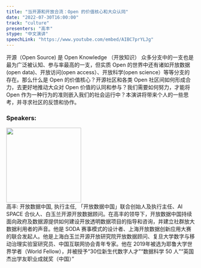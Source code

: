 ```yaml
---
title: "当开源和开放合流：Open 的价值核心和大众认同"
date: "2022-07-30T16:00:00"
track: "culture"
presenters: "高丰"
stype: "中文演讲"
speechLink: "https://www.youtube.com/embed/AIBC7prYLJg"
---
```

开源（Open Source) 是 Open Knowledge （开放知识） 众多分支中的一支也是最为广泛被认知、参与率最高的一支，但实质 Open 的世界中还有诸如开放数据(open data)、开放访问(open access）、开放科学(open science）等等分支的存在。那么什么是 Open 的价值核心？开源社区和各类 Open 社区间如何形成合力，去更好地推动大众对 Open 价值的认同和参与？我们需要如何努力，才能将 Open 作为一种行为的准则嵌入我们的社会运行中？本演讲将带来个人的一些思考，并寻求社区的反馈和协作。
 ### Speakers: 
 <img src="images/speaker/1072.png" width="200" /><br>高丰: 开放数据中国, 执行主任, 「开放数据中国」联合创始人及执行主任、AI SPACE 合伙人、白玉兰开源开放数据顾问。在高丰的领导下，开放数据中国持续面向政府及数据源提供如何建设开放透明数据项目的指导和咨询，并建立社群放大数据利用者的声音。他是 SODA 赛事模式的设计者、上海开放数据创新应用大赛的联合发起人。他是上海白玉兰开源开放研究院开放数据顾问、复旦大学数字与移动治理实验室研究员、中国互联网协会青年专家。他在 2019年被选为耶鲁大学世界学者（World Fellow），并被授予“30位新生代数字人才”“数据科学 50 人”“英国杰出学友职业成就奖（中国）”

 